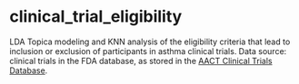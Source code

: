 # clinical_trial_eligibility
LDA Topica modeling and KNN analysis of the eligibility criteria that lead to inclusion or exclusion of participants in asthma clinical trials. Data source: clinical trials in the FDA database, as stored in the [AACT Clinical Trials Database](https://aact.ctti-clinicaltrials.org/). 
